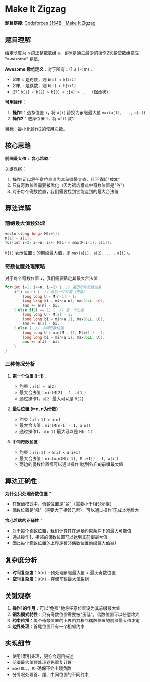 # Make It Zigzag

**题目链接**: [Codeforces 2154B - Make It Zigzag](https://codeforces.com/contest/2154/problem/B)

## 题目理解

给定长度为 `n` 的正整数数组 `a`，目标是通过最少的操作2次数使数组变成 "awesome" 数组。

**Awesome 数组定义**：对于所有 `i` (1 ≤ i < m)：
- 如果 `i` 是奇数，则 `b[i] < b[i+1]`
- 如果 `i` 是偶数，则 `b[i] > b[i+1]`
- 即：`b[1] < b[2] > b[3] < b[4] > ...` （锯齿状）

**可用操作**：
1. **操作1**：选择位置 `i`，将 `a[i]` 替换为前缀最大值 `max(a[1], ..., a[i])`
2. **操作2**：选择位置 `i`，将 `a[i]` 减1

目标：最小化操作2的使用次数。

## 核心思路

**前缀最大值 + 贪心策略**：

关键观察：
1. 操作1可以将任意位置设为其前缀最大值，且不消耗"成本"
2. 只有奇数位置需要被优化（因为锯齿模式中奇数位置是"谷"）
3. 对于每个奇数位置，我们需要找到它能达到的最大合法值

## 算法详解

### 前缀最大值预处理

```cpp
vector<long long> M(n+1);
M[1] = a[1];
for(int i=2; i<=n; i++) M[i] = max(M[i-1], a[i]);
```

`M[i]` 表示位置 `i` 的前缀最大值，即 `max(a[1], a[2], ..., a[i])`。

### 奇数位置处理策略

对于每个奇数位置 `i`，我们需要确定其最大合法值：

```cpp
for(int i=1; i<=n; i+=2) {  // 遍历所有奇数位置
    if(i == n) {  // 最后一个位置（奇数）
        long long U = M[n-1] - 1;
        long long bi = min(a[n], max(0LL, U));
        ans += a[n] - bi;
    } else if(i == 1) {  // 第一个位置
        long long U = M[2] - 1;
        long long bi = min(a[1], max(0LL, U));
        ans += a[1] - bi;
    } else {  // 中间奇数位置
        long long U = min(M[i-1], M[i+1]) - 1;
        long long bi = min(a[i], max(0LL, U));
        ans += a[i] - bi;
    }
}
```

### 三种情况分析

1. **第一个位置 (i=1)**：
   - 约束：`a[1] < a[2]`
   - 最大合法值：`min(M[2] - 1, a[1])`
   - 通过操作1，`a[2]` 最大可以是 `M[2]`

2. **最后位置 (i=n, n为奇数)**：
   - 约束：`a[n-1] > a[n]`
   - 最大合法值：`min(M[n-1] - 1, a[n])`
   - 通过操作1，`a[n-1]` 最大可以是 `M[n-1]`

3. **中间奇数位置**：
   - 约束：`a[i-1] > a[i] < a[i+1]`
   - 最大合法值：`min(min(M[i-1], M[i+1]) - 1, a[i])`
   - 两边的偶数位置都可以通过操作1达到各自的前缀最大值

## 算法正确性

**为什么只处理奇数位置？**
- 在锯齿模式中，奇数位置是"谷"（需要小于相邻元素）
- 偶数位置是"峰"（需要大于相邻元素），可以通过操作1无成本地增大

**贪心策略的正确性**：
- 对于每个奇数位置，我们计算其在满足约束条件下的最大可能值
- 通过操作1，相邻的偶数位置可以达到其前缀最大值
- 因此每个奇数位置的上界是相邻偶数位置前缀最大值减1

## 复杂度分析

- **时间复杂度**：`O(n)` - 预处理前缀最大值 + 遍历奇数位置
- **空间复杂度**：`O(n)` - 存储前缀最大值数组

## 关键观察

1. **操作1的作用**：可以"免费"地将任意位置设为其前缀最大值
2. **锯齿模式特性**：只有奇数位置需要被"压低"，偶数位置可以任意增大
3. **约束传播**：每个奇数位置的上界由其相邻偶数位置的前缀最大值决定
4. **边界处理**：首尾位置只有一个相邻约束

## 实现细节

- 使用1索引处理，更符合题目描述
- 前缀最大值预处理避免重复计算
- `max(0LL, U)` 确保不会出现负数
- 分情况处理首、尾、中间位置的不同约束